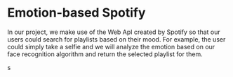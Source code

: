 # Emotion-based Spotify

In our project, we make use of the Web ApI created by Spotify so that our users could search for playlists
based on their mood. For example, the user could simply take a selfie and we will analyze the emotion based on
our face recognition algorithm and return the selected playlist for them.

s
